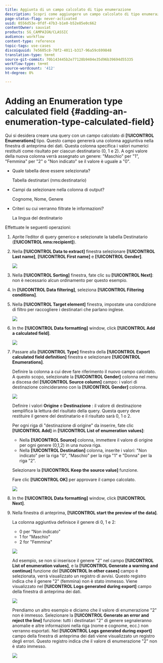 ```yaml
---
title: Aggiunta di un campo calcolato di tipo enumerazione
description: Scopri come aggiungere un campo calcolato di tipo enumerazione
page-status-flag: never-activated
uuid: 0556d53e-0fdf-47b3-b1e0-b52e85e0c662
contentOwner: sauviat
products: SG_CAMPAIGN/CLASSIC
audience: workflow
content-type: reference
topic-tags: use-cases
discoiquuid: 7e5605c8-78f2-4011-b317-96a59c699848
translation-type: tm+mt
source-git-commit: 70b143445b2e77128b9404e35d96b39694d55335
workflow-type: tm+mt
source-wordcount: '412'
ht-degree: 0%

---
```



# Adding an Enumeration type calculated field {#adding-an-enumeration-type-calculated-field}

Qui si desidera creare una query con un campo calcolato di **[!UICONTROL Enumerations]** tipo. Questo campo genererà una colonna aggiuntiva nella finestra di anteprima dei dati. Questa colonna specifica i valori numerici restituiti come risultato per ciascun destinatario (0, 1 e 2). A ogni valore della nuova colonna verrà assegnato un genere: &quot;Maschio&quot; per &quot;1&quot;, &quot;Femmina&quot; per &quot;2&quot; o &quot;Non indicato&quot; se il valore è uguale a &quot;0&quot;.

* Quale tabella deve essere selezionata?

   Tabella destinatari (nms:destinatario)

* Campi da selezionare nella colonna di output?

   Cognome, Nome, Genere

* Criteri su cui verranno filtrate le informazioni?

   La lingua del destinatario

Effettuate le seguenti operazioni:

1. Aprite l’editor di query generico e selezionate la tabella Destinatario (**[!UICONTROL nms:recipient]**).
1. Nella **[!UICONTROL Data to extract]** finestra selezionare **[!UICONTROL Last name]**, **[!UICONTROL First name]** e **[!UICONTROL Gender]**.

   ![](assets/query_editor_nveau_73.png)

1. Nella **[!UICONTROL Sorting]** finestra, fate clic su **[!UICONTROL Next]**: non è necessario alcun ordinamento per questo esempio.
1. In **[!UICONTROL Data filtering]**, seleziona **[!UICONTROL Filtering conditions]**.
1. Nella **[!UICONTROL Target element]** finestra, impostate una condizione di filtro per raccogliere i destinatari che parlano inglese.

   ![](assets/query_editor_nveau_74.png)

1. In the **[!UICONTROL Data formatting]** window, click **[!UICONTROL Add a calculated field]**.

   ![](assets/query_editor_nveau_75.png)

1. Passare alla **[!UICONTROL Type]** finestra della **[!UICONTROL Export calculated field definition]** finestra e selezionare **[!UICONTROL Enumerations]**.

   Definire la colonna a cui deve fare riferimento il nuovo campo calcolato. A questo scopo, selezionate la **[!UICONTROL Gender]** colonna nel menu a discesa del **[!UICONTROL Source column]** campo: i valori di destinazione coincideranno con la **[!UICONTROL Gender]** colonna.

   ![](assets/query_editor_nveau_76.png)

   Definire i valori **Origine** e **Destinazione** : il valore di destinazione semplifica la lettura del risultato della query. Questa query deve restituire il genere del destinatario e il risultato sarà 0, 1 o 2.

   Per ogni riga di &quot;destinazione di origine&quot; da inserire, fate clic **[!UICONTROL Add]** in **[!UICONTROL List of enumeration values]**:

   * Nella **[!UICONTROL Source]** colonna, immettere il valore di origine per ogni genere (0,1,2) in una nuova riga.
   * Nella **[!UICONTROL Destination]** colonna, inserite i valori: &quot;Non indicato&quot; per la riga &quot;0&quot;, &quot;Maschio&quot; per la riga &quot;1&quot; e &quot;Donna&quot; per la riga &quot;2&quot;.

   Selezionare la **[!UICONTROL Keep the source value]** funzione.

   Fare clic **[!UICONTROL OK]** per approvare il campo calcolato.

   ![](assets/query_editor_nveau_77.png)

1. In the **[!UICONTROL Data formatting]** window, click **[!UICONTROL Next]**.
1. Nella finestra di anteprima, **[!UICONTROL start the preview of the data]**.

   La colonna aggiuntiva definisce il genere di 0, 1 e 2:

   * 0 per &quot;Non indicato&quot;
   * 1 for &quot;Maschio&quot;
   * 2 for &quot;Femmina&quot;

   ![](assets/query_editor_nveau_78.png)

   Ad esempio, se non si inserisce il genere &quot;2&quot; nel campo **[!UICONTROL List of enumeration values]**, e la **[!UICONTROL Generate a warning and continue]** funzione del **[!UICONTROL In other cases]** campo è selezionata, verrà visualizzato un registro di avvisi. Questo registro indica che il genere &quot;2&quot; (femmina) non è stato immesso. Viene visualizzato nel **[!UICONTROL Logs generated during export]** campo della finestra di anteprima dei dati.

   ![](assets/query_editor_nveau_79.png)

   Prendiamo un altro esempio e diciamo che il valore di enumerazione &quot;2&quot; non è immesso. Selezionare la **[!UICONTROL Generate an error and reject the line]** funzione: tutti i destinatari &quot;2&quot; di genere segnaleranno anomalie e altre informazioni nella riga (nome e cognome, ecc.) non verranno esportati. Nel **[!UICONTROL Logs generated during export]** campo della finestra di anteprima dei dati viene visualizzato un registro degli errori. Questo registro indica che il valore di enumerazione &quot;2&quot; non è stato immesso.

   ![](assets/query_editor_nveau_80.png)
